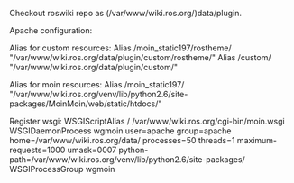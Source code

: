 Checkout roswiki repo as (/var/www/wiki.ros.org/)data/plugin.

Apache configuration:

  Alias for custom resources:
    Alias /moin_static197/rostheme/ "/var/www/wiki.ros.org/data/plugin/custom/rostheme/"
    Alias /custom/ "/var/www/wiki.ros.org/data/plugin/custom/"

  Alias for moin resources:
    Alias /moin_static197/ "/var/www/wiki.ros.org/venv/lib/python2.6/site-packages/MoinMoin/web/static/htdocs/"

  Register wsgi:
    WSGIScriptAlias / /var/www/wiki.ros.org/cgi-bin/moin.wsgi
    WSGIDaemonProcess wgmoin user=apache group=apache home=/var/www/wiki.ros.org/data/ processes=50 threads=1 maximum-requests=1000 umask=0007 python-path=/var/www/wiki.ros.org/venv/lib/python2.6/site-packages/
    WSGIProcessGroup wgmoin
